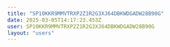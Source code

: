 ```yaml
---
title: "SP10KKR9MMVTRXP2Z1R2G3XJ64DBKWDGADW28B90G"
date: 2025-03-05T14:17:23.453Z
user: SP10KKR9MMVTRXP2Z1R2G3XJ64DBKWDGADW28B90G
layout: "users"
---
```

    
